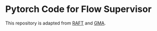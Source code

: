 # Pytorch Code for Flow Supervisor

This repository is adapted from [RAFT](https://github.com/princeton-vl/RAFT) and [GMA](https://github.com/zacjiang/GMA).